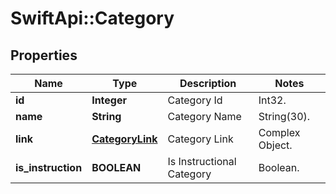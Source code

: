 # SwiftApi::Category

## Properties
Name | Type | Description | Notes
------------ | ------------- | ------------- | -------------
**id** | **Integer** | Category Id | Int32. | 
**name** | **String** | Category Name | String(30). | 
**link** | [**CategoryLink**](CategoryLink.md) | Category Link | Complex Object. | 
**is_instruction** | **BOOLEAN** | Is Instructional Category | Boolean. | 


